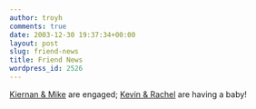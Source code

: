```yaml
---
author: troyh
comments: true
date: 2003-12-30 19:37:34+00:00
layout: post
slug: friend-news
title: Friend News
wordpress_id: 2526
---
```


[Kiernan & Mike](http://www.troyandgay.com/archives/2003/10/001731.php#001731) are engaged; [Kevin & Rachel](http://www.troyandgay.com/archives/2002/08/000674.php#000674) are having a baby!
